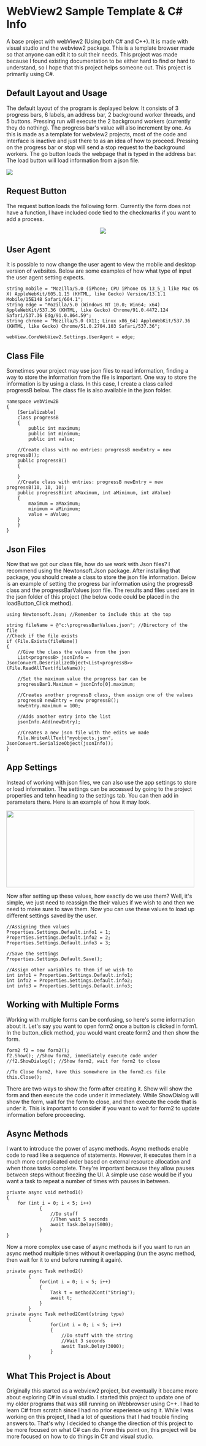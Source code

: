 # WebView2 Sample Template & C# Info
A base project with webView2 (Using both C# and C++). It is made with visual studio and the webview2 package. This is a template browser made so that anyone can edit it to suit their needs. This project was made because I found existing documentation to be either hard to find or hard to understand, so I hope that this project helps someone out. This project is primarily using C#.

**Default Layout and Usage**
------------------------------------
The default layout of the program is deplayed below. It consists of 3 progress bars, 6 labels, an address bar, 2 background worker threads, and 5 buttons. Pressing run will execute the 2 background workers (currently they do nothing). The progress bar's value will also increment by one. As this is made as a template for webview2 projects, most of the code and interface is inactive and just there to as an idea of how to proceed. Pressing on the progress bar or stop will send a stop request to the background workers. The go button loads the webpage that is typed in the address bar. The load button will load information from a json file.

<img src="https://user-images.githubusercontent.com/100814612/160015485-d5b7e555-dce4-4e4d-97d9-8f8631d51c30.png"><img>

**Request Button**
------------------------------------
The request button loads the following form. Currently the form does not have a function, I have included code tied to the checkmarks if you want to add a process.

<p align="center">
<img src="https://user-images.githubusercontent.com/100814612/160015820-705f4fb7-cd39-4922-a4e4-4a0761118e60.png"><img>
</p>

**User Agent**
------------------------------------
It is possible to now change the user agent to view the mobile and desktop version of websites. Below are some examples of how what type of input the user agent setting expects.

```
string mobile = "Mozilla/5.0 (iPhone; CPU iPhone OS 13_5_1 like Mac OS X) AppleWebKit/605.1.15 (KHTML, like Gecko) Version/13.1.1 Mobile/15E148 Safari/604.1";
string edge = "Mozilla/5.0 (Windows NT 10.0; Win64; x64) AppleWebKit/537.36 (KHTML, like Gecko) Chrome/91.0.4472.124 Safari/537.36 Edg/91.0.864.59";
string chrome = "Mozilla/5.0 (X11; Linux x86_64) AppleWebKit/537.36 (KHTML, like Gecko) Chrome/51.0.2704.103 Safari/537.36";

webView.CoreWebView2.Settings.UserAgent = edge;
```
**Class File**
------------------------------------
Sometimes your project may use json files to read information, finding a way to store the information from the file is important. One way to store the information is by using a class. In this case, I create a class called progressB below. The class file is also available in the json folder.
```
namespace webView2B
{
    [Serializable]
    class progressB
    {
        public int maximum;
        public int minimum;
        public int value;

    //Create class with no entries: progressB newEntry = new progressB();
    public progressB()
    {

    }
    //Create class with entries: progressB newEntry = new progressB(10, 10, 10);
    public progressB(int aMaximum, int aMinimum, int aValue)
    {
        maximum = aMaximum;
        minimum = aMinimum;
        value = aValue;
    }
    }
}
```
**Json Files**
------------------------------------
Now that we got our class file, how do we work with Json files? I recommend using the Newtonsoft.Json package. After installing that package, you should create a class to store the json file information. Below is an example of setting the progress bar information using the progressB class and the progressBarValues json file. The results and files used are in the json folder of this project (the below code could be placed in the loadButton_Click method).

```
using Newtonsoft.Json; //Remember to include this at the top

string fileName = @"c:\progressBarValues.json"; //Directory of the file
//Check if the file exists
if (File.Exists(fileName))
{
    //Give the class the values from the json
    List<progressB> jsonInfo = JsonConvert.DeserializeObject<List<progressB>>(File.ReadAllText(fileName));
    
    //Set the maximum value the progress bar can be
    progressBar1.Maximum = jsonInfo[0].maximum;
    
    //Creates another progressB class, then assign one of the values
    progressB newEntry = new progressB();
    newEntry.maximum = 100;
    
    //Adds another entry into the list
    jsonInfo.Add(newEntry);
    
    //Creates a new json file with the edits we made
    File.WriteAllText("myobjects.json", JsonConvert.SerializeObject(jsonInfo));
}
```
**App Settings**
------------------------------------
Instead of working with json files, we can also use the app settings to store or load information. The settings can be accessed by going to the project properties and tehn heading to the settings tab. You can then add in parameters there. Here is an example of how it may look.

<img src="https://user-images.githubusercontent.com/100814612/160251053-beebfc42-2244-4464-bd34-e3a7ef0a65b4.png" width="490" height="200"/><img>

Now after setting up these values, how exactly do we use them? Well, it's simple, we just need to reassign the their values if we wish to and then we need to make sure to save them. Now you can use these values to load up different settings saved by the user.

```
//Assigning them values
Properties.Settings.Default.info1 = 1;
Properties.Settings.Default.info2 = 2;
Properties.Settings.Default.info3 = 3;

//Save the settings
Properties.Settings.Default.Save();

//Assign other variables to them if we wish to
int info1 = Properties.Settings.Default.info1;
int info2 = Properties.Settings.Default.info2;
int info3 = Properties.Settings.Default.info3;
```

**Working with Multiple Forms**
------------------------------------
Working with multiple forms can be confusing, so here's some information about it. Let's say you want to open form2 once a button is clicked in form1. In the button_click method, you would want create form2 and then show the form.

```
form2 f2 = new form2();
f2.Show(); //Show form2, immediately execute code under
//f2.ShowDialog(); //Show form2, wait for form2 to close

//To Close form2, have this somewhere in the form2.cs file
this.Close();
```
There are two ways to show the form after creating it. Show will show the form and then execute the code under it immediately. While ShowDialog will show the form, wait for the form to close, and then execute the code that is under it. This is important to consider if you want to wait for form2 to update information before proceeding.

**Async Methods**
------------------------------------
I want to introduce the power of async methods. Async methods enable code to read like a sequence of statements. However, it executes them in a much more complicated order based on external resource allocation and when those tasks complete. They're important because they allow pauses between steps without freezing the UI. A simple use case would be if you want a task to repeat a number of times with pauses in between.
```
private async void method1()
{
    for (int i = 0; i < 5; i++)
            {
                //Do stuff
                //Then wait 5 seconds
                await Task.Delay(5000);
            }
}
```
Now a more complex use case of async methods is if you want to run an async method multiple times without it overlapping (run the async method, then wait for it to end before running it again).
```
private async Task method2()
        {
            for(int i = 0; i < 5; i++)
            {
                Task t = method2Cont("String");
                await t;
            }
        }
private async Task method2Cont(string type)
        {
                for(int i = 0; i < 5; i++)
                {
                    //Do stuff with the string
                    //Wait 3 seconds
                    await Task.Delay(3000);
                }
        }
```

**What This Project is About**
------------------------------------
Originally this started as a webview2 project, but eventually it became more about exploring C# in visual studio. I started this project to update one of my older programs that was still running on Webbrowser using C++. I had to learn C# from scratch since I had no prior experience using it. While I was working on this project, I had a lot of questions that I had trouble finding answers to. That's why I decided to change the direction of this project to be more focused on what C# can do. From this point on, this project will be more focused on how to do things in C# and visual studio.
